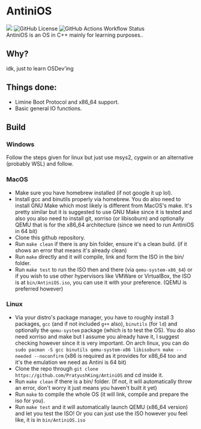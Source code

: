 # AntiniOS
<img src="https://www.aschey.tech/tokei/github/PratyushKing/AntiniOS?label=Lines%20Of%20Code&labelColor=363a4f&color=cba6f7"> <img alt="GitHub License" src="https://img.shields.io/github/license/PratyushKing/AntiniOS?label=License&colorA=363a4f&colorB=cba6f7"> ![GitHub Actions Workflow Status](https://img.shields.io/github/actions/workflow/status/PratyushKing/AntiniOS/c-cpp.yml?label=Build%20Status&colorA=363a4f&colorB=cba6f7)
<br>
AntiniOS is an OS in C++ mainly for learning purposes..

## Why?
idk, just to learn OSDev'ing

## Things done:
- Limine Boot Protocol and x86_64 support.
- Basic general IO functions.

## Build
### Windows
Follow the steps given for linux but just use msys2, cygwin or an alternative (probably WSL) and follow.

### MacOS
- Make sure you have homebrew installed (if not google it up lol).
- Install gcc and binutils properly via homebrew. You do also need to install GNU Make which most likely is different from MacOS's make. It's pretty similar but it is suggested to use GNU Make since it is tested and also you also need to install git, xorriso (or libisoburn) and optionally QEMU that is for the x86_64 architecture (since we need to run AntiniOS in 64 bit)
- Clone this github repository.
- Run `make clean` if there is any bin folder, ensure it's a clean build. (if it shows an error that means it's already clean)
- Run `make` directly and it will compile, link and form the ISO in the bin/ folder.
- Run `make test` to run the ISO then and there (via `qemu-system-x86_64`) or if you wish to use other hypervisors like VMWare or VirtualBox, the ISO is at `bin/AntiniOS.iso`, you can use it with your preference. (QEMU is preferred however)

### Linux
- Via your distro's package manager, you have to roughly install 3 packages, `gcc` (and if not included `g++` also), `binutils` (for `ld`) and optionally the `qemu-system` package (which is to test the OS). You do also need xorriso and make but I assume you already have it, I suggest checking however since it is very important. On arch linux, you can do `sudo pacman -S gcc binutils qemu-system-x86 libisoburn make --needed --noconfirm` (x86 is required as it provides for x86_64 too and it's the emulation we need as Antini is 64 bit)
- Clone the repo through `git clone https://github.com/PratyushKing/AntiniOS` and cd inside it.
- Run `make clean` if there is a bin/ folder. (If not, it will automatically throw an error, don't worry it just means you haven't built it yet)
- Run `make` to compile the whole OS (it will link, compile and prepare the iso for you).
- Run `make test` and it will automatically launch QEMU (x86_64 version) and let you test the ISO! Or you can just use the ISO however you feel like, it is in `bin/AntiniOS.iso`
